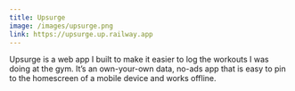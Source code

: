 ```yaml
---
title: Upsurge
image: /images/upsurge.png
link: https://upsurge.up.railway.app
---
```


Upsurge is a web app I built to make it easier to log the workouts I was doing at the gym. It’s an own-your-own data, no-ads app that is easy to pin to the homescreen of a mobile device and works offline.

